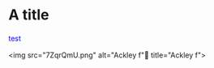 # A title


<html>
<body>
<p style="color:blue; line-height:1.5;">test</p>
</body>
</html>


<img src="7ZqrQmU.png" alt="Ackley f" title="Ackley f">
